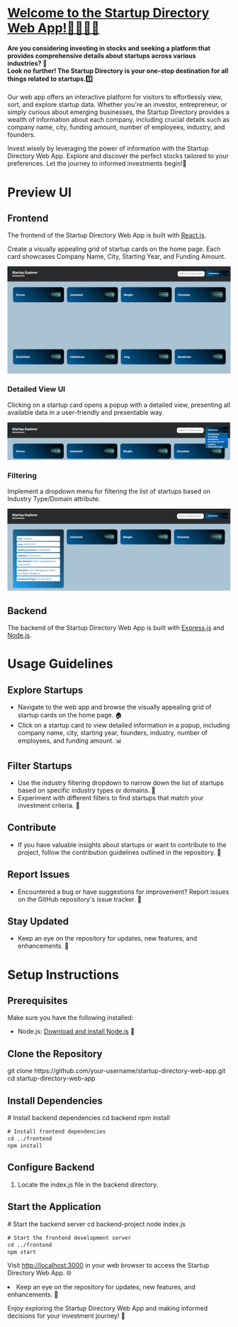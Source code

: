  <h1> <a href="https://startup-world-directorys.netlify.app/" target="_blank"> Welcome to the Startup Directory Web App!👨🏽‍💻🌐</a></h1>

  <h4>Are you considering investing in stocks and seeking a platform that provides comprehensive details about startups across various industries? 🤔
    <div>Look no further! The Startup Directory is your one-stop destination for all things related to startups.1️⃣</div></h4>
  <p>Our web app offers an interactive platform for visitors to effortlessly view, sort, and explore startup data. Whether you're an investor, entrepreneur, or simply curious about emerging businesses, the Startup Directory provides a wealth of information about each company, including crucial details such as company name, city, funding amount, number of employees, industry, and founders.

   <p> Invest wisely by leveraging the power of information with the Startup Directory Web App. Explore and discover the perfect stocks tailored to your preferences. Let the journey to informed investments begin!🚀</p>

  <h1>Preview UI</h1>


  <h2>Frontend</h2>
  <p>The frontend of the Startup Directory Web App is built with <a href="https://reactjs.org/" target="_blank">React.js</a>.</p>
  <p>Create a visually appealing grid of startup cards on the home page. Each card showcases Company Name, City, Starting Year, and Funding Amount.</p>
  <img src="ui.png" alt="Frontend Preview">

  <h3>Detailed View UI</h3>
  <p>Clicking on a startup card opens a popup with a detailed view, presenting all available data in a user-friendly and presentable way.</p>
  <img src="ui3.png" alt="Frontend Detailed View">

  <h3>Filtering</h3>
  <p>Implement a dropdown menu for filtering the list of startups based on Industry Type/Domain attribute.</p>
  <img src="ui2.png" alt="Frontend Filtering">

  <h2>Backend</h2>
  <p>The backend of the Startup Directory Web App is built with <a href="https://expressjs.com/" target="_blank">Express.js</a> and <a href="https://nodejs.org/" target="_blank">Node.js</a>.</p>

  <h1>Usage Guidelines</h1>

  <h2>Explore Startups</h2>
  <ul>
    <li>Navigate to the web app and browse the visually appealing grid of startup cards on the home page. 🏠</li>
    <li>Click on a startup card to view detailed information in a popup, including company name, city, starting year, founders, industry, number of employees, and funding amount. 📊</li>
  </ul>

  <h2>Filter Startups</h2>
  <ul>
    <li>Use the industry filtering dropdown to narrow down the list of startups based on specific industry types or domains. 🧐</li>
    <li>Experiment with different filters to find startups that match your investment criteria. 🔄</li>
  </ul>

  <h2>Contribute</h2>
  <ul>
    <li>If you have valuable insights about startups or want to contribute to the project, follow the contribution guidelines outlined in the repository. 🤝</li>
  </ul>

  <h2>Report Issues</h2>
  <ul>
    <li>Encountered a bug or have suggestions for improvement? Report issues on the GitHub repository's issue tracker. 🐛</li>
  </ul>

  <h2>Stay Updated</h2>
  <ul>
    <li>Keep an eye on the repository for updates, new features, and enhancements. 🚀</li>
  </ul>

  <h1>Setup Instructions</h1>

  <h2>Prerequisites</h2>
  <p>Make sure you have the following installed:</p>
  <ul>
    <li><span>Node.js</span>: <a href="https://nodejs.org/" target="_blank">Download and install Node.js</a> 🚀</li>
  </ul>

  <h2>Clone the Repository</h2>
  <span>
    git clone https://github.com/your-username/startup-directory-web-app.git
    cd startup-directory-web-app
  </span>

  <h2>Install Dependencies</h2>
  <span>
    # Install backend dependencies
    cd backend
    npm install

    # Install frontend dependencies
    cd ../frontend
    npm install
  </span>

  <h2>Configure Backend</h2>
  <ol>
    <li>Locate the <span>index.js</span> file in the <span>backend</span> directory.</li>
  </ol>

  <h2>Start the Application</h2>
  <span>
    # Start the backend server
    cd backend-project 
    node index.js

    # Start the frontend development server
    cd ../frontend
    npm start
  </span>

  <p>Visit <a href="http://localhost:3000" target="_blank">http://localhost:3000</a> in your web browser to access the Startup Directory Web App. 🌐</p>

  <li>Keep an eye on the repository for updates, new features, and enhancements. 🚀</li>

  <p>Enjoy exploring the Startup Directory Web App and making informed decisions for your investment journey! 🌟</p>


